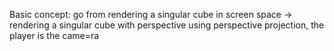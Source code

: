 Basic concept: go from rendering a singular cube in screen space -> rendering a singular cube with perspective using perspective projection, the player is the came=ra